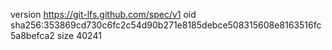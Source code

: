 version https://git-lfs.github.com/spec/v1
oid sha256:353869cd730c6fc2c54d90b271e8185debce508315608e8163516fc5a8befca2
size 40241
